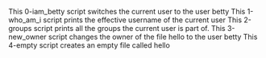 This 0-iam_betty script switches the current user to the user betty
This 1-who_am_i script prints the effective username of the current user
This 2-groups script prints all the groups the current user is part of.
This 3-new_owner script changes the owner of the file hello to the user betty
This 4-empty script creates an empty file called hello
